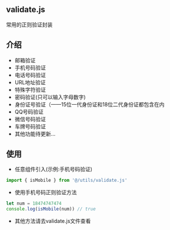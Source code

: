 ## validate.js
常用的正则验证封装

## 介绍
+ 邮箱验证
+ 手机号码验证
+ 电话号码验证
+ URL地址验证
+ 特殊字符验证
+ 密码验证(只可以输入字母数字)
+ 身份证号验证（——15位一代身份证和18位二代身份证都包含在内
+ QQ号码验证
+ 微信号码验证
+ 车牌号码验证
+ 其他功能待更新...

## 使用
+ 任意组件引入(示例:手机号码验证)
```js
import { isMobile } from '@/utils/validate.js'
```

+ 使用手机号码正则验证方法
```js
let num = 18474747474
console.log(isMobile(num)) // true
```

+ 其他方法请去validate.js文件查看